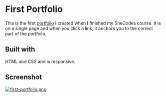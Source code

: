 # First Portfolio

This is the first [portfolio](https://heuristic-noether-2eea87.netlify.app/) I created when I finished my SheCodes course. It is on a single page and when you click a link, it anchors you to the correct part of the portfolio.

## Built with

HTML and CSS and is responsive.

## Screenshot
[![first-portfolio.png](https://i.postimg.cc/MHjkrczq/first-portfolio.png)](https://postimg.cc/V01HJkSV)
